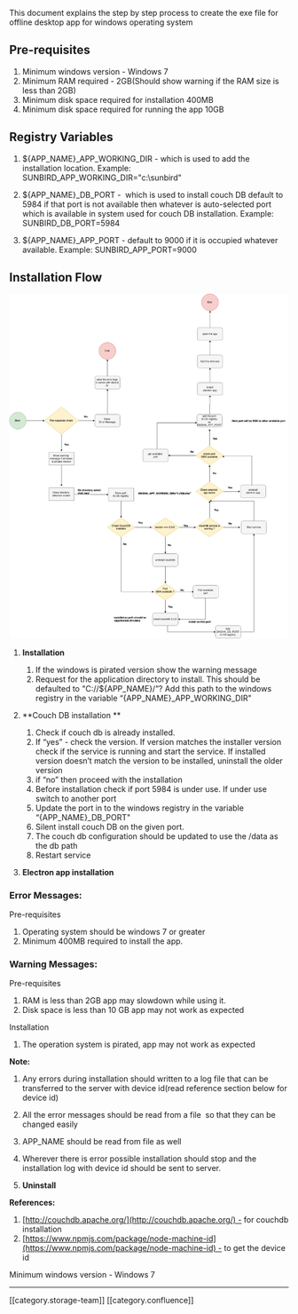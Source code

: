 This document explains the step by step process to create the exe file for offline desktop app for windows operating system 


## Pre-requisites

1. Minimum windows version - Windows 7
1. Minimum RAM required - 2GB(Should show warning if the RAM size is less than 2GB)
1. Minimum disk space required for installation 400MB
1. Minimum disk space required for running the app 10GB


## Registry Variables

1. ${APP_NAME}_APP_WORKING_DIR - which is used to add the installation location. Example: SUNBIRD_APP_WORKING_DIR="c:\\sunbird"


1. ${APP_NAME}_DB_PORT -  which is used to install couch DB default to 5984 if that port is not available then whatever is auto-selected port which is available in system used for couch DB installation. Example: SUNBIRD_DB_PORT=5984
1. ${APP_NAME}_APP_PORT - default to 9000 if it is occupied whatever available. Example: SUNBIRD_APP_PORT=9000




## Installation Flow


![](images/storage/InstallationScript.png)








1.  **Installation**  
    1. If the windows is pirated version show the warning message  
    1. Request for the application directory to install. This should be defaulted to "C://${APP_NAME}/”? Add this path to the windows registry in the variable “{APP_NAME}_APP_WORKING_DIR" 

    
1.  **Couch DB installation ** 
    1. Check if couch db is already installed.
    1. If “yes” - check the version. If version matches the installer version check if the service is running and start the service. If installed version doesn’t match the version to be installed, uninstall the older version
    1. if “no” then proceed with the installation
    1. Before installation check if port 5984 is under use. If under use switch to another port
    1. Update the port in to the windows registry in the variable “{APP_NAME}_DB_PORT"
    1. Silent install couch DB on the given port.
    1. The couch db configuration should be updated to use the <application-dir>/data as the db path
    1. Restart service

    
1.  **Electron app installation** 


### Error Messages:
Pre-requisites
1. Operating system should be windows 7 or greater 
1. Minimum 400MB required to install the app.


### Warning Messages:
Pre-requisites
1. RAM is less than 2GB app may slowdown while using it.
1. Disk space is less than 10 GB app may not work as expected

Installation
1. The operation system is pirated, app may not work as expected





 **Note:** 


1. Any errors during installation should written to a log file that can be transferred to the server with device id(read reference section below for device id)
1. All the error messages should be read from a file  so that they can be changed easily 
1. APP_NAME should be read from file as well
1. Wherever there is error possible installation should stop and the installation log with device id should be sent to server. 




1.  **Uninstall** 



 **References:** 


1. [http://couchdb.apache.org/](http://couchdb.apache.org/) - for couchdb installation
1. [https://www.npmjs.com/package/node-machine-id](https://www.npmjs.com/package/node-machine-id) - to get the device id



Minimum windows version - Windows 7







*****

[[category.storage-team]] 
[[category.confluence]] 

